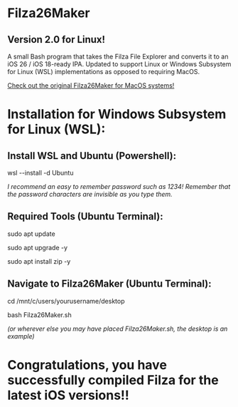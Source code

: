 # Filza26Maker

## Version 2.0 for Linux!
A small Bash program that takes the Filza File Explorer and converts it to an iOS 26 / iOS 18-ready IPA.
Updated to support Linux or Windows Subsystem for Linux (WSL) implementations as opposed to requiring MacOS.

<a href="https://idevicecentral.com/tweaks/filza26maker-filza-convert-deb-to-ipa-no-jailbreak-ios-18-26/">Check out the original Filza26Maker for MacOS systems!</a>

# Installation for Windows Subsystem for Linux (WSL):

## Install WSL and Ubuntu (Powershell):
wsl --install -d Ubuntu

*I recommend an easy to remember password such as 1234! Remember that the password characters are invisible as you type them.*

## Required Tools (Ubuntu Terminal):
sudo apt update

sudo apt upgrade -y

sudo apt install zip -y

## Navigate to Filza26Maker (Ubuntu Terminal):
cd /mnt/c/users/yourusername/desktop

bash Filza26Maker.sh

*(or wherever else you may have placed Filza26Maker.sh, the desktop is an example)*

# Congratulations, you have successfully compiled Filza for the latest iOS versions!!